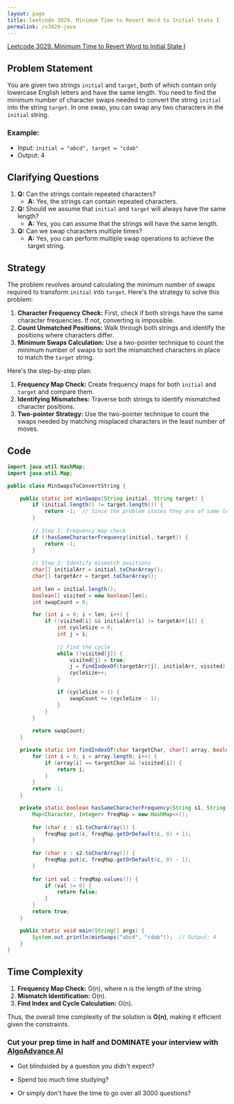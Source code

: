 ```yaml
---
layout: page
title: leetcode 3029. Minimum Time to Revert Word to Initial State I
permalink: /s3029-java
---
```

[Leetcode 3029. Minimum Time to Revert Word to Initial State I](https://algoadvance.github.io/algoadvance/l3029)
## Problem Statement
You are given two strings `initial` and `target`, both of which contain only lowercase English letters and have the same length. You need to find the minimum number of character swaps needed to convert the string `initial` into the string `target`. In one swap, you can swap any two characters in the `initial` string.

### Example:
- Input: `initial = "abcd", target = "cdab"`
- Output: 4

## Clarifying Questions
1. **Q:** Can the strings contain repeated characters?
   - **A:** Yes, the strings can contain repeated characters.
2. **Q:** Should we assume that `initial` and `target` will always have the same length?
   - **A:** Yes, you can assume that the strings will have the same length.
3. **Q:** Can we swap characters multiple times?
   - **A:** Yes, you can perform multiple swap operations to achieve the target string.

## Strategy
The problem revolves around calculating the minimum number of swaps required to transform `initial` into `target`. Here's the strategy to solve this problem:

1. **Character Frequency Check:** First, check if both strings have the same character frequencies. If not, converting is impossible.
2. **Count Unmatched Positions:** Walk through both strings and identify the positions where characters differ.
3. **Minimum Swaps Calculation:** Use a two-pointer technique to count the minimum number of swaps to sort the mismatched characters in place to match the `target` string.

Here's the step-by-step plan:
1. **Frequency Map Check:** Create frequency maps for both `initial` and `target` and compare them.
2. **Identifying Mismatches:** Traverse both strings to identify mismatched character positions.
3. **Two-pointer Strategy:** Use the two-pointer technique to count the swaps needed by matching misplaced characters in the least number of moves.

## Code
```java
import java.util.HashMap;
import java.util.Map;

public class MinSwapsToConvertString {

    public static int minSwaps(String initial, String target) {
        if (initial.length() != target.length()) {
            return -1;  // Since the problem states they are of same length, this is a guard clause.
        }
        
        // Step 1: Frequency map check
        if (!hasSameCharacterFrequency(initial, target)) {
            return -1;
        }
        
        // Step 2: Identify mismatch positions
        char[] initialArr = initial.toCharArray();
        char[] targetArr = target.toCharArray();
        
        int len = initial.length();
        boolean[] visited = new boolean[len];
        int swapCount = 0;

        for (int i = 0; i < len; i++) {
            if (!visited[i] && initialArr[i] != targetArr[i]) {
                int cycleSize = 0;
                int j = i;
                
                // Find the cycle
                while (!visited[j]) {
                    visited[j] = true;
                    j = findIndexOf(targetArr[j], initialArr, visited);
                    cycleSize++;
                }

                if (cycleSize > 1) {
                    swapCount += (cycleSize - 1);
                }
            }
        }
        
        return swapCount;
    }

    private static int findIndexOf(char targetChar, char[] array, boolean[] visited) {
        for (int i = 0; i < array.length; i++) {
            if (array[i] == targetChar && !visited[i]) {
                return i;
            }
        }
        return -1;
    }

    private static boolean hasSameCharacterFrequency(String s1, String s2) {
        Map<Character, Integer> freqMap = new HashMap<>();
        
        for (char c : s1.toCharArray()) {
            freqMap.put(c, freqMap.getOrDefault(c, 0) + 1);
        }
        
        for (char c : s2.toCharArray()) {
            freqMap.put(c, freqMap.getOrDefault(c, 0) - 1);
        }
        
        for (int val : freqMap.values()) {
            if (val != 0) {
                return false;
            }
        }
        return true;
    }

    public static void main(String[] args) {
        System.out.println(minSwaps("abcd", "cdab"));  // Output: 4
    }
}
```

## Time Complexity
1. **Frequency Map Check:** O(n), where n is the length of the string.
2. **Mismatch Identification:** O(n).
3. **Find Index and Cycle Calculation:** O(n).

Thus, the overall time complexity of the solution is **O(n)**, making it efficient given the constraints.


### Cut your prep time in half and DOMINATE your interview with [AlgoAdvance AI](https://algoAdvance.com)

- Got blindsided by a question you didn't expect?

- Spend too much time studying?

- Or simply don't have the time to go over all 3000 questions?

